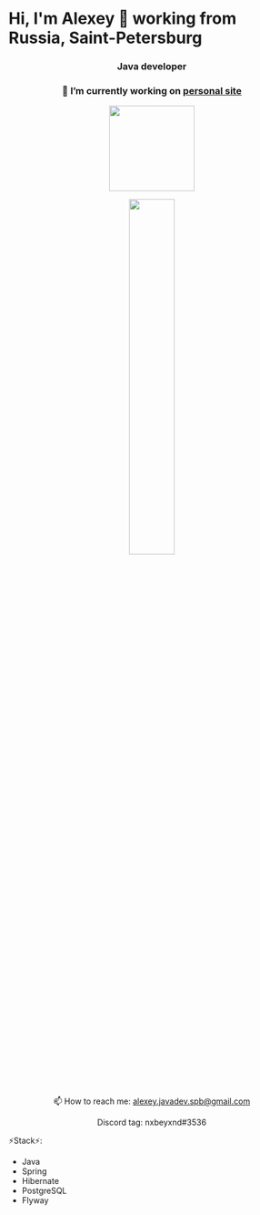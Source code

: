 # Hi, I'm Alexey 👋 working from Russia, Saint-Petersburg

<h3 align='center'>Java developer</h3>
<h3 align='center'>🔭 I’m currently working on <a href="https://github.com/nxbeyxnd/PersonalSite"> personal site</a></h3>
<p align='center'>
  <a align='center' href="https://github-readme-stats.vercel.app/api?username=nxbeyxnd&show_icons=true&count_private=true">
    <img align='center' height=150 src="https://github-readme-stats.vercel.app/api?username=nxbeyxnd&show_icons=true&count_private=true"/>
  </a>
</p>

<p align='center'>
  <a align='center' href="https://www.codewars.com/users/nxbeyxnd">
    <img align='center' width=40% src="https://www.codewars.com/users/nxbeyxnd/badges/large"/>
  </a>
</p>

<p align='center'>
  📫 How to reach me: <a href = "mailto:alexey.javadev.spb@gmail.com">alexey.javadev.spb@gmail.com</a>
  <p align='center'>Discord tag: nxbeyxnd#3536</p>
</p>

⚡Stack⚡:

- Java
- Spring
- Hibernate
- PostgreSQL
- Flyway 

<!--
**nxbeyxnd/nxbeyxnd** is a ✨ _special_ ✨ repository because its `README.md` (this file) appears on your GitHub profile.

Here are some ideas to get you started:

- 🔭 I’m currently working on 
- 🌱 I’m currently learning ...
- 👯 I’m looking to collaborate on ...
- 🤔 I’m looking for help with ...
- 💬 Ask me about ...
- 📫 How to reach me: ...
- 😄 Pronouns: ...
- ⚡ Fun fact: ...
-->
